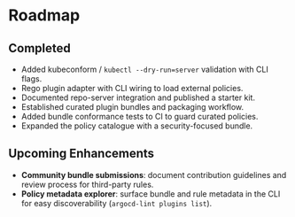# Roadmap

## Completed

- Added kubeconform / `kubectl --dry-run=server` validation with CLI flags.
- Rego plugin adapter with CLI wiring to load external policies.
- Documented repo-server integration and published a starter kit.
- Established curated plugin bundles and packaging workflow.
- Added bundle conformance tests to CI to guard curated policies.
- Expanded the policy catalogue with a security-focused bundle.

## Upcoming Enhancements

- **Community bundle submissions**: document contribution guidelines and review
  process for third-party rules.
- **Policy metadata explorer**: surface bundle and rule metadata in the CLI for
  easy discoverability (`argocd-lint plugins list`).
